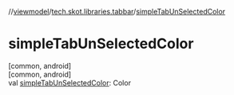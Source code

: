 //[viewmodel](../../index.md)/[tech.skot.libraries.tabbar](index.md)/[simpleTabUnSelectedColor](simple-tab-un-selected-color.md)

# simpleTabUnSelectedColor

[common, android]\
[common, android]\
val [simpleTabUnSelectedColor](simple-tab-un-selected-color.md): Color
